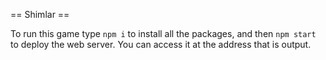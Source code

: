 == Shimlar ==

To run this game type `npm i` to install all the packages, and then `npm start` to deploy the web server. You can access it at the address that is output.